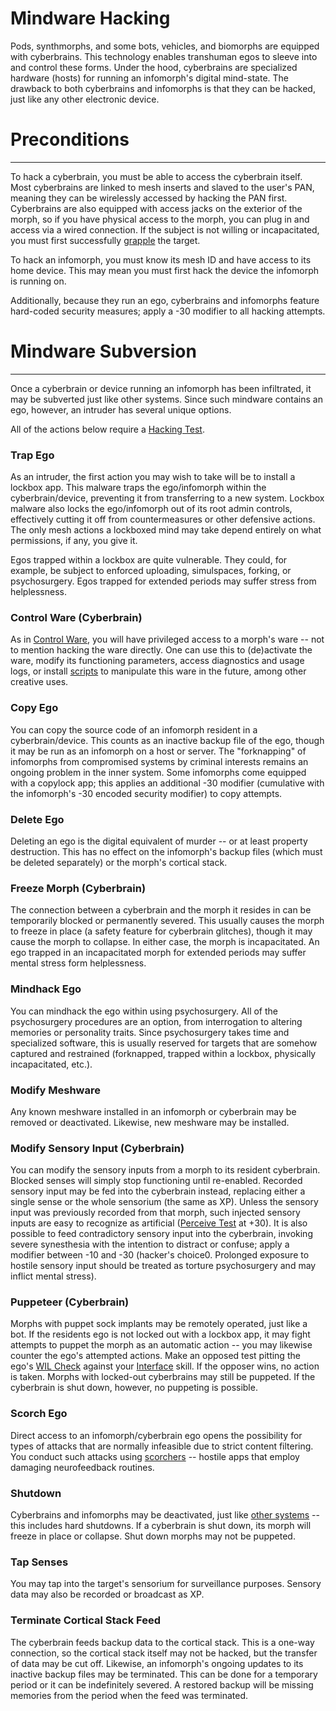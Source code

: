 # Mindware Hacking
Pods, synthmorphs, and some bots, vehicles, and biomorphs are equipped with cyberbrains.  This technology enables transhuman egos to sleeve into and control these forms.  Under the hood, cyberbrains are specialized hardware (hosts) for running an infomorph's digital mind-state.  The drawback to both cyberbrains and infomorphs is that they can be hacked, just like any other electronic device.

# Preconditions
---
To hack a cyberbrain, you must be able to access the cyberbrain itself.  Most cyberbrains are linked to mesh inserts and slaved to the user's PAN, meaning they can be wirelessly accessed by hacking the PAN first.  Cyberbrains are also equipped with access jacks on the exterior of the morph, so if you have physical access to the morph, you can plug in and access via a wired connection.  If the subject is not willing or incapacitated, you must first successfully [grapple](../../Action%20&%20Combat/Melee%20Combat.md#grappling) the target. 

To hack an infomorph, you must know its mesh ID and have access to its home device.  This may mean you must first hack the device the infomorph is running on.

Additionally, because they run an ego, cyberbrains and infomorphs feature hard-coded security measures; apply a -30 modifier to all hacking attempts.

# Mindware Subversion
---
Once a cyberbrain or device running an infomorph has been infiltrated, it may be subverted just like other systems.  Since such mindware contains an ego, however, an intruder has several unique options.

All of the actions below require a [Hacking Test](Hacking.md#hacking-test).

### Trap Ego
As an intruder, the first action you may wish to take will be to install a lockbox app.  This malware traps the ego/infomorph within the cyberbrain/device, preventing it from transferring to a new system.  Lockbox malware also locks the ego/infomorph out of its root admin controls, effectively cutting it off from countermeasures or other defensive actions.   The only mesh actions a lockboxed mind may take depend entirely on what permissions, if any, you give it.

Egos trapped within a lockbox are quite vulnerable.  They could, for example, be subject to enforced uploading, simulspaces, forking, or psychosurgery.   Egos trapped for extended periods may suffer stress from helplessness.

### Control Ware (Cyberbrain)
As in [Control Ware](System%20Subversion.md#control-ware), you will have privileged access to a morph's ware -- not to mention hacking the ware directly.  One can use this to (de)activate the ware, modify its functioning parameters, access diagnostics and usage logs, or install [scripts](../Mesh%20Actions.md#scripting) to manipulate this ware in the future, among other creative uses.

### Copy Ego
You can copy the source code of an infomorph resident in a cyberbrain/device.  This counts as an inactive backup file of the ego, though it may be run as an infomorph on a host or server.  The "forknapping" of infomorphs from compromised systems by criminal interests remains an ongoing problem in the inner system.  Some infomorphs come equipped with a copylock app; this applies an additional -30 modifier (cumulative with the infomorph's -30 encoded security modifier) to copy attempts.

### Delete Ego
Deleting an ego is the digital equivalent of murder -- or at least property destruction.  This has no effect on the infomorph's backup files (which must be deleted separately) or the morph's cortical stack.

### Freeze Morph (Cyberbrain)
The connection between a cyberbrain and the morph it resides in can be temporarily blocked or permanently severed.  This usually causes the morph to freeze in place (a safety feature for cyberbrain glitches), though it may cause the morph to collapse.  In either case, the morph is incapacitated.  An ego trapped in an incapacitated morph for extended periods may suffer mental stress form helplessness.

### Mindhack Ego
You can mindhack the ego within using psychosurgery.  All of the psychosurgery procedures are an option, from interrogation to altering memories or personality traits.  Since psychosurgery takes time and specialized software, this is usually reserved for targets that are somehow captured and restrained (forknapped, trapped within a lockbox, physically incapacitated, etc.).

### Modify Meshware
Any known meshware installed in an infomorph or cyberbrain may be removed or deactivated.  Likewise, new meshware may be installed.

### Modify Sensory Input (Cyberbrain)
You can modify the sensory inputs from a morph to its resident cyberbrain.  Blocked senses will simply stop functioning until re-enabled.  Recorded sensory input may be fed into the cyberbrain instead, replacing either a single sense or the whole sensorium (the same as XP).  Unless the sensory input was previously recorded from that morph, such injected sensory inputs are easy to recognize as artificial ([Perceive Test](../../Skills#perceive) at +30).  It is also possible to feed contradictory sensory input into the cyberbrain, invoking severe synesthesia with the intention to distract or confuse; apply a modifier between -10 and -30 (hacker's choice0.  Prolonged exposure to hostile sensory input should be treated as torture psychosurgery and may inflict mental stress).

### Puppeteer (Cyberbrain)
Morphs with puppet sock implants may be remotely operated, just like a bot.  If the residents ego is not locked out with a lockbox app, it may fight attempts to puppet the morph as an automatic action -- you may likewise counter the ego's attempted actions.  Make an opposed test pitting the ego's [WIL Check](../../Skills#aptitude-checks) against your [Interface](../../Skills#interface) skill.  If the opposer wins, no action is taken.  Morphs with locked-out cyberbrains may still be puppeted.  If the cyberbrain is shut down, however, no puppeting is possible.

### Scorch Ego
Direct access to an infomorph/cyberbrain ego opens the possibility for types of attacks that are normally infeasible due to strict content filtering.  You conduct such attacks using [scorchers](../../../Player%20Resources/Gear/Meshware.md#scorchers) -- hostile apps that employ damaging neurofeedback routines.

### Shutdown
Cyberbrains and infomorphs may be deactivated, just like [other systems](Countermeasures.md#rebootshutdown) -- this includes hard shutdowns.  If a cyberbrain is shut down, its morph will freeze in place or collapse.  Shut down morphs may not be puppeted.

### Tap Senses
You may tap into the target's sensorium for surveillance purposes.  Sensory data may also be recorded or broadcast as XP.

### Terminate Cortical Stack Feed
The cyberbrain feeds backup data to the cortical stack.  This is a one-way connection, so the cortical stack itself may not be hacked, but the transfer of data may be cut off.  Likewise, an infomorph's ongoing updates to its inactive backup files may be terminated.  This can be done for a temporary period or it can be indefinitely severed.  A restored backup will be missing memories from the period when the feed was terminated.